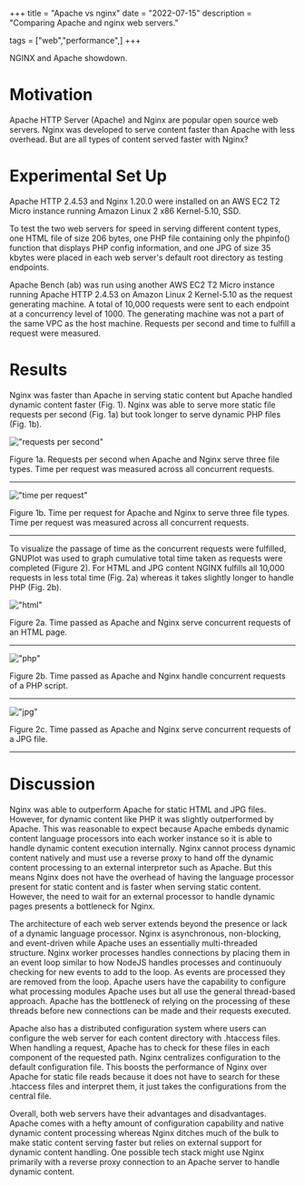+++
title = "Apache vs nginx"
date = "2022-07-15"
description = "Comparing Apache and nginx web servers."

tags = ["web","performance",]
+++


NGINX and Apache showdown.


# Motivation

Apache HTTP Server (Apache) and Nginx are popular open source web servers. Nginx was developed to serve content faster than Apache with less overhead. But are all types of content served faster with Nginx?


# Experimental Set Up

Apache HTTP 2.4.53 and Nginx 1.20.0 were installed on an AWS EC2 T2 Micro instance running Amazon Linux 2 x86 Kernel-5.10, SSD.

To test the two web servers for speed in serving different content types, one HTML file of size 206 bytes, one PHP file containing only the phpinfo() function that displays PHP config information, and one JPG of size 35 kbytes were placed in each web server's default root directory as testing endpoints.

Apache Bench (ab) was run using another AWS EC2 T2 Micro instance running Apache HTTP 2.4.53 on Amazon Linux 2 Kernel-5.10 as the request generating machine. A total of 10,000 requests were sent to each endpoint at a concurrency level of 1000. The generating machine was not a part of the same VPC as the host machine. Requests per second and time to fulfill a request were measured.


# Results

Nginx was faster than Apache in serving static content but Apache handled dynamic content faster (Fig. 1). Nginx was able to serve more static file requests per second (Fig. 1a) but took longer to serve dynamic PHP files (Fig. 1b).

!["requests per second"](/blog/images/nginx-apache/requests.png)

Figure 1a. Requests per second when Apache and Nginx serve three file types. Time per request was measured across all concurrent requests.

---

!["time per request"](/blog/images/nginx-apache/time.png)

Figure 1b. Time per request for Apache and Nginx to serve three file types. Time per request was measured across all concurrent requests.
        
---

To visualize the passage of time as the concurrent requests were fulfilled, GNUPlot was used to graph cumulative total time taken as requests were completed (Figure 2). For HTML and JPG content NGINX fulfills all 10,000 requests in less total time (Fig. 2a) whereas it takes slightly longer to handle PHP (Fig. 2b).

!["html"](/blog/images/nginx-apache/html.png)

Figure 2a. Time passed as Apache and Nginx serve concurrent requests of an HTML page.

---

!["php"](/blog/images/nginx-apache/php.png)

Figure 2b. Time passed as Apache and Nginx handle concurrent requests of a PHP script.

---

!["jpg"](/blog/images/nginx-apache/jpg.png)

Figure 2c. Time passed as Apache and Nginx serve concurrent requests of a JPG file.

---
        

# Discussion

Nginx was able to outperform Apache for static HTML and JPG files. However, for dynamic content like PHP it was slightly outperformed by Apache. This was reasonable to expect because Apache embeds dynamic content language processors into each worker instance so it is able to handle dynamic content execution internally. Nginx cannot process dynamic content natively and must use a reverse proxy to hand off the dynamic content processing to an external interpretor such as Apache. But this means Nginx does not have the overhead of having the language processor present for static content and is faster when serving static content. However, the need to wait for an external processor to handle dynamic pages presents a bottleneck for Nginx.

The architecture of each web server extends beyond the presence or lack of a dynamic language processor. Nginx is asynchronous, non-blocking, and event-driven while Apache uses an essentially multi-threaded structure. Nginx worker processes handles connections by placing them in an event loop similar to how NodeJS handles processes and continuouly checking for new events to add to the loop. As events are processed they are removed from the loop. Apache users have the capability to configure what processing modules Apache uses but all use the general thread-based approach. Apache has the bottleneck of relying on the processing of these threads before new connections can be made and their requests executed.

Apache also has a distributed configuration system where users can configure the web server for each content directory with .htaccess files. When handling a request, Apache has to check for these files in each component of the requested path. Nginx centralizes configuration to the default configuration file. This boosts the performance of Nginx over Apache for static file reads because it does not have to search for these .htaccess files and interpret them, it just takes the configurations from the central file.

Overall, both web servers have their advantages and disadvantages. Apache comes with a hefty amount of configuration capability and native dynamic content processing whereas Nginx ditches much of the bulk to make static content serving faster but relies on external support for dynamic content handling. One possible tech stack might use Nginx primarily with a reverse proxy connection to an Apache server to handle dynamic content.